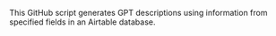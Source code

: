 This GitHub script generates GPT descriptions using information from specified fields in an Airtable database.

